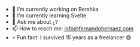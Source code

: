 - 🔭 I’m currently working on Bershka
- 🌱 I’m currently learning Svelte
- 💬 Ask me about ¿?
- 📫 How to reach me: info@fernandohernaez.com
- ⚡ Fun fact: I survived 15 years as a freelancer 😅
